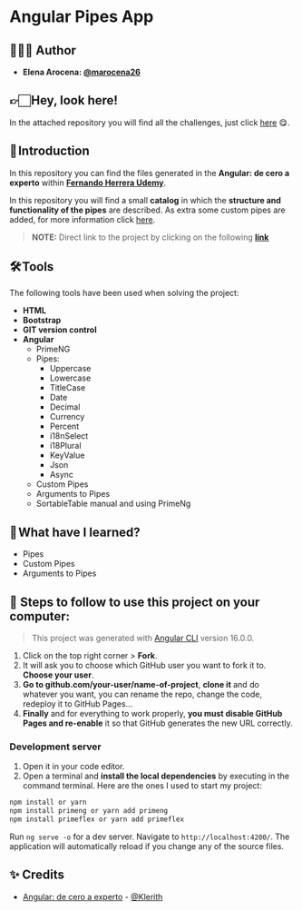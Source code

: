 # Angular Pipes App

## 👩🏻‍💻 Author 

- **Elena Arocena: [@marocena26](https://github.com/marocena26)**

## 👉🏻 Hey, look here! 

In the attached repository you will find all the challenges, just click [here](https://github.com/marocena26/Angular-from-zero-to-expert) 😋.

## 🚀 Introduction

In this repository you can find the files generated in the **Angular: de cero a experto** within **[Fernando Herrera Udemy](https://www.udemy.com/course/angular-fernando-herrera/)**.

In this repository you will find a small **catalog** in which the **structure and functionality of the pipes** are described. As extra some custom pipes are added, for more information click [here](https://angular.io/api?query=pipe).

> **NOTE:** Direct link to the project by clicking on the following **[link](https://pipe-catalogue.netlify.app/)**


## 🛠️ Tools

The following tools have been used when solving the project:

- **HTML**
- **Bootstrap**
- **GIT version control**
- **Angular**
  - PrimeNG
  - Pipes:
    - Uppercase
    - Lowercase
    - TitleCase
    - Date
    - Decimal
    - Currency
    - Percent
    - i18nSelect
    - i18Plural
    - KeyValue
    - Json
    - Async
  - Custom Pipes
  - Arguments to Pipes
  - SortableTable manual and using PrimeNg

## 📖 What have I learned?

- Pipes
- Custom Pipes
- Arguments to Pipes
  
## 💾 Steps to follow to use this project on your computer:

> This project was generated with [Angular CLI](https://github.com/angular/angular-cli) version 16.0.0.

1. Click on the top right corner > **Fork**.
2. It will ask you to choose which GitHub user you want to fork it to. **Choose your user**.
3. **Go to github.com/your-user/name-of-project**, **clone it** and do whatever you want, you can rename the repo, change the code, redeploy it to GitHub Pages...
4. **Finally** and for everything to work properly, **you must disable GitHub Pages and re-enable** it so that GitHub generates the new URL correctly.

### Development server

1. Open it in your code editor.
2. Open a terminal and **install the local dependencies** by executing in the command terminal. Here are the ones I used to start my project:

```bash
npm install or yarn
npm install primeng or yarn add primeng
npm install primeflex or yarn add primeflex
```
Run `ng serve -o` for a dev server. Navigate to `http://localhost:4200/`. The application will automatically reload if you change any of the source files.

## ✨ Credits

- [Angular: de cero a experto](https://www.udemy.com/course/angular-fernando-herrera/) - [@Klerith](https://github.com/Klerith)
